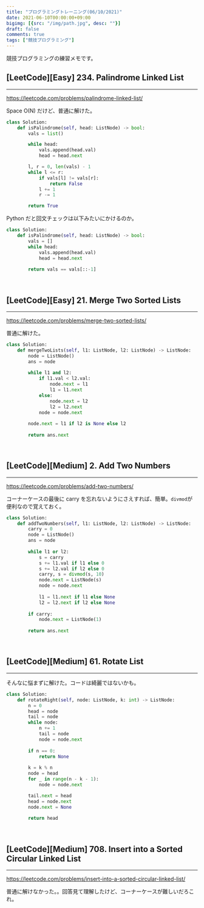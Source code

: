 ```yaml
---
title: "プログラミングトレーニング(06/10/2021)"
date: 2021-06-10T00:00:00+09:00
bigimg: [{src: "/img/path.jpg", desc: ""}]
draft: false
comments: true
tags: ["競技プログラミング"]
---
```


競技プログラミングの練習メモです。

<!--more-->

## [LeetCode][Easy] 234. Palindrome Linked List
-------

https://leetcode.com/problems/palindrome-linked-list/

Space O(N) だけど、普通に解けた。

```Python
class Solution:
    def isPalindrome(self, head: ListNode) -> bool:
        vals = list()

        while head:
            vals.append(head.val)
            head = head.next

        l, r = 0, len(vals) - 1
        while l <= r:
            if vals[l] != vals[r]:
                return False
            l += 1
            r -= 1

        return True
```

Python だと回文チェックは以下みたいにかけるのか。

```Python
class Solution:
    def isPalindrome(self, head: ListNode) -> bool:
        vals = []
        while head:
            vals.append(head.val)
            head = head.next
        
        return vals == vals[::-1]
```

<br>

## [LeetCode][Easy] 21. Merge Two Sorted Lists
-------

https://leetcode.com/problems/merge-two-sorted-lists/

普通に解けた。

```Python
class Solution:
    def mergeTwoLists(self, l1: ListNode, l2: ListNode) -> ListNode:
        node = ListNode()
        ans = node
        
        while l1 and l2:
            if l1.val < l2.val:
                node.next = l1
                l1 = l1.next
            else:
                node.next = l2
                l2 = l2.next
            node = node.next
        
        node.next = l1 if l2 is None else l2
        
        return ans.next
```


<br>

## [LeetCode][Medium] 2. Add Two Numbers
-------

https://leetcode.com/problems/add-two-numbers/

コーナーケースの最後に carry を忘れないようにさえすれば、簡単。`divmod`が便利なので覚えておく。

```Python
class Solution:
    def addTwoNumbers(self, l1: ListNode, l2: ListNode) -> ListNode:
        carry = 0
        node = ListNode()
        ans = node
        
        while l1 or l2:
            s = carry
            s += l1.val if l1 else 0
            s += l2.val if l2 else 0
            carry, s = divmod(s, 10)
            node.next = ListNode(s)
            node = node.next
            
            l1 = l1.next if l1 else None
            l2 = l2.next if l2 else None
        
        if carry:
            node.next = ListNode(1)
        
        return ans.next
```


<br>

## [LeetCode][Medium] 61. Rotate List
-------

そんなに悩まずに解けた。コードは綺麗ではないかも。

```Python
class Solution:
    def rotateRight(self, node: ListNode, k: int) -> ListNode:
        n = 0
        head = node
        tail = node
        while node:
            n += 1
            tail = node
            node = node.next
        
        if n == 0:
            return None
        
        k = k % n
        node = head
        for _ in range(n - k - 1):
            node = node.next

        tail.next = head
        head = node.next
        node.next = None
        
        return head
```

<br>

## [LeetCode][Medium] 708. Insert into a Sorted Circular Linked List
-------

https://leetcode.com/problems/insert-into-a-sorted-circular-linked-list/

普通に解けなかった。。回答見て理解したけど、コーナーケースが難しいだろこれ。

<br>
